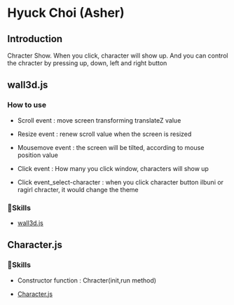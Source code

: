 # **Hyuck Choi** (Asher)

## Introduction

Chracter Show.
When you click, character will show up.
And you can control the chracter by pressing up, down, left and right button

## wall3d.js

### How to use

- Scroll event : move screen transforming translateZ value

- Resize event : renew scroll value when the screen is resized

- Mousemove event : the screen will be tilted, according to mouse position value

- Click event : How many you click window, characters will show up

- Click event_select-character : when you click character button ilbuni or ragirl chracter, it would change the theme

### 🔭Skills

- [wall3d.js](https://github.com/woosi8/js_compilation/blob/master/Examples/drag-and-drop.js)

## Character.js

### 🔭Skills

- Constructor function : Chracter(init,run method)

- [Character.js](https://github.com/woosi8/js_compilation/blob/master/Examples/drag-and-drop.js)
